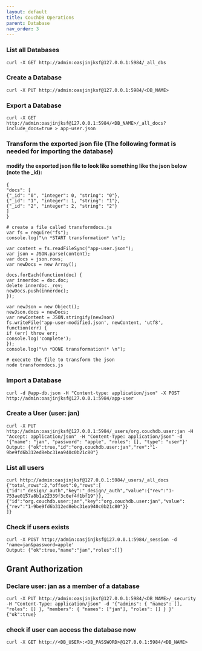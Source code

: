 ```yaml
---
layout: default
title: CouchDB Operations
parent: Database
nav_order: 3
---
```


### List all Databases
```shell
curl -X GET http://admin:oasjinjksf@127.0.0.1:5984/_all_dbs
```

### Create a Database
```shell
curl -X PUT http://admin:oasjinjksf@127.0.0.1:5984/<DB_NAME>
```

### Export a Database
```shell
curl -X GET http://admin:oasjinjksf@127.0.0.1:5984/<DB_NAME>/_all_docs?include_docs=true > app-user.json
```

### Transform the exported json file (The following format is needed for importing the database)
#### modify the exported json file to look like something like the json below (note the _id):
```shell
{
"docs": [
{"_id": "0", "integer": 0, "string": "0"},
{"_id": "1", "integer": 1, "string": "1"},
{"_id": "2", "integer": 2, "string": "2"}
]
}
```

```shell
# create a file called transformdocs.js
var fs = require("fs");
console.log("\n *START transformation* \n");

var content = fs.readFileSync("app-user.json");
var json = JSON.parse(content);
var docs = json.rows;
var newDocs = new Array();

docs.forEach(function(doc) {
var innerdoc = doc.doc;
delete innerdoc._rev;
newDocs.push(innerdoc);
});

var newJson = new Object();
newJson.docs = newDocs;
var newContent = JSON.stringify(newJson)
fs.writeFile('app-user-modified.json', newContent, 'utf8', function(err) {
if (err) throw err;
console.log('complete');
});
console.log("\n *DONE transformation!* \n");
```

```shell
# execute the file to transform the json
node transformdocs.js
```

### Import a Database
```shell
curl -d @app-db.json -H "Content-type: application/json" -X POST http://admin:oasjinjksf@127.0.0.1:5984/app-user
```

### Create a User (user: jan)
```shell
curl -X PUT http://admin:oasjinjksf@127.0.0.1:5984/_users/org.couchdb.user:jan -H "Accept: application/json" -H "Content-Type: application/json" -d '{"name": "jan", "password": "apple", "roles": [], "type": "user"}'
Output: {"ok":true,"id":"org.couchdb.user:jan","rev":"1-9be9fd6b312ed8ebc31ea940c0b21c80"}
```

### List all users
```shell
curl http://admin:oasjinjksf@127.0.0.1:5984/_users/_all_docs
{"total_rows":2,"offset":0,"rows":[
{"id":"_design/_auth","key":"_design/_auth","value":{"rev":"1-753ae0157a8b1a22339f3c0ef4f1bf19"}},
{"id":"org.couchdb.user:jan","key":"org.couchdb.user:jan","value":{"rev":"1-9be9fd6b312ed8ebc31ea940c0b21c80"}}
]}
```

### Check if users exists
```shell
curl -X POST http://admin:oasjinjksf@127.0.0.1:5984/_session -d 'name=jan&password=apple'
Output: {"ok":true,"name":"jan","roles":[]}
```

## Grant Authorization
### Declare user: jan as a member of a database
```shell
curl -X PUT http://admin:oasjinjksf@127.0.0.1:5984/<DB_NAME>/_security -H "Content-Type: application/json" -d '{"admins": { "names": [], "roles": [] }, "members": { "names": ["jan"], "roles": [] } }'
{"ok":true}
```

### check if user can access the database now
```shell
curl -X GET http://<DB_USER>:<DB_PASSWORD>@127.0.0.1:5984/<DB_NAME>
```
